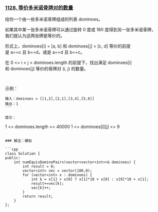 ### [1128. 等价多米诺骨牌对的数量](https://leetcode-cn.com/problems/number-of-equivalent-domino-pairs/)

给你一个由一些多米诺骨牌组成的列表 dominoes。

如果其中某一张多米诺骨牌可以通过旋转 0 度或 180 度得到另一张多米诺骨牌，我们就认为这两张牌是等价的。

形式上，dominoes[i] = [a, b] 和 dominoes[j] = [c, d] 等价的前提是 a==c 且 b==d，或是 a==d 且 b==c。

在 0 <= i < j < dominoes.length 的前提下，找出满足 dominoes[i] 和 dominoes[j] 等价的骨牌对 (i, j) 的数量。

 

示例：
```
输入：dominoes = [[1,2],[2,1],[3,4],[5,6]]
输出：1
``` 

提示：
```
1 <= dominoes.length <= 40000
1 <= dominoes[i][j] <= 9
```

### 解法：模拟

```cpp
class Solution {
public:
    int numEquivDominoPairs(vector<vector<int>>& dominoes) {
        int result = 0;
        vector<int> vec = vector(100,0);
        for (vector<int> x : dominoes) {
            int k = x[1] > x[0] ? x[1]*10 + x[0] : x[0]*10 + x[1];
            result+=vec[k];
            vec[k]++;
        }
        return result;
    }
};
```
